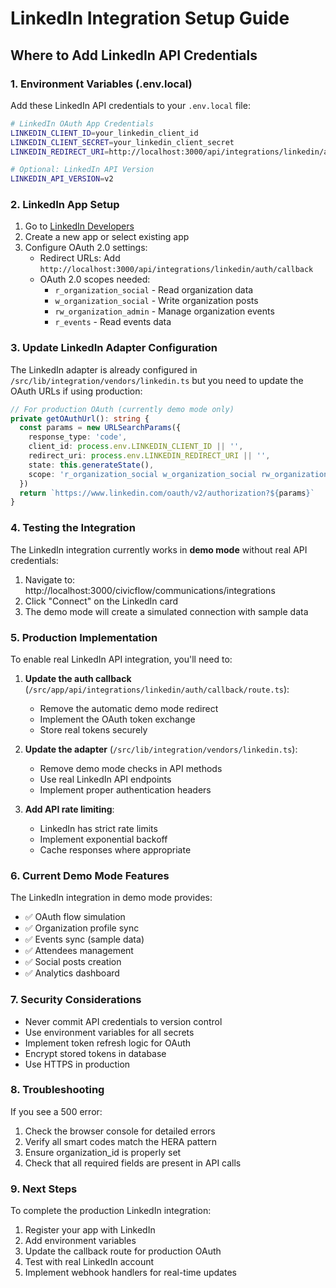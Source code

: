 # LinkedIn Integration Setup Guide

## Where to Add LinkedIn API Credentials

### 1. Environment Variables (.env.local)

Add these LinkedIn API credentials to your `.env.local` file:

```bash
# LinkedIn OAuth App Credentials
LINKEDIN_CLIENT_ID=your_linkedin_client_id
LINKEDIN_CLIENT_SECRET=your_linkedin_client_secret
LINKEDIN_REDIRECT_URI=http://localhost:3000/api/integrations/linkedin/auth/callback

# Optional: LinkedIn API Version
LINKEDIN_API_VERSION=v2
```

### 2. LinkedIn App Setup

1. Go to [LinkedIn Developers](https://www.linkedin.com/developers/apps)
2. Create a new app or select existing app
3. Configure OAuth 2.0 settings:
   - Redirect URLs: Add `http://localhost:3000/api/integrations/linkedin/auth/callback`
   - OAuth 2.0 scopes needed:
     - `r_organization_social` - Read organization data
     - `w_organization_social` - Write organization posts
     - `rw_organization_admin` - Manage organization events
     - `r_events` - Read events data

### 3. Update LinkedIn Adapter Configuration

The LinkedIn adapter is already configured in `/src/lib/integration/vendors/linkedin.ts` but you need to update the OAuth URLs if using production:

```typescript
// For production OAuth (currently demo mode only)
private getOAuthUrl(): string {
  const params = new URLSearchParams({
    response_type: 'code',
    client_id: process.env.LINKEDIN_CLIENT_ID || '',
    redirect_uri: process.env.LINKEDIN_REDIRECT_URI || '',
    state: this.generateState(),
    scope: 'r_organization_social w_organization_social rw_organization_admin r_events'
  })
  return `https://www.linkedin.com/oauth/v2/authorization?${params}`
}
```

### 4. Testing the Integration

The LinkedIn integration currently works in **demo mode** without real API credentials:

1. Navigate to: http://localhost:3000/civicflow/communications/integrations
2. Click "Connect" on the LinkedIn card
3. The demo mode will create a simulated connection with sample data

### 5. Production Implementation

To enable real LinkedIn API integration, you'll need to:

1. **Update the auth callback** (`/src/app/api/integrations/linkedin/auth/callback/route.ts`):
   - Remove the automatic demo mode redirect
   - Implement the OAuth token exchange
   - Store real tokens securely

2. **Update the adapter** (`/src/lib/integration/vendors/linkedin.ts`):
   - Remove demo mode checks in API methods
   - Use real LinkedIn API endpoints
   - Implement proper authentication headers

3. **Add API rate limiting**:
   - LinkedIn has strict rate limits
   - Implement exponential backoff
   - Cache responses where appropriate

### 6. Current Demo Mode Features

The LinkedIn integration in demo mode provides:
- ✅ OAuth flow simulation
- ✅ Organization profile sync
- ✅ Events sync (sample data)
- ✅ Attendees management
- ✅ Social posts creation
- ✅ Analytics dashboard

### 7. Security Considerations

- Never commit API credentials to version control
- Use environment variables for all secrets
- Implement token refresh logic for OAuth
- Encrypt stored tokens in database
- Use HTTPS in production

### 8. Troubleshooting

If you see a 500 error:
1. Check the browser console for detailed errors
2. Verify all smart codes match the HERA pattern
3. Ensure organization_id is properly set
4. Check that all required fields are present in API calls

### 9. Next Steps

To complete the production LinkedIn integration:
1. Register your app with LinkedIn
2. Add environment variables
3. Update the callback route for production OAuth
4. Test with real LinkedIn account
5. Implement webhook handlers for real-time updates